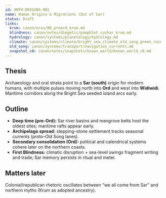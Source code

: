 ```yaml
---
id: ANTH:ORIGINS-001
name: Human Origins & Migrations (Out of Sar)
status: Draft
links:
  krum: canon/eras/00_preord_krum.md
  blindness: canon/notes/diegetic/pamphlet_cuzhar_krum.md
  hydrology: canon/systems/planetology/hydrology.md
  climate: canon/systems/climate/bright_sea_climate_old_song_green_rains.md
  old_song: canon/systems/transport/navigation_currents.md
  snapshot_c0: canon/notes/snapshots/known_world/known_world_c0.md
---
```


## Thesis
Archaeology and oral strata point to a **Sar (south)** origin for modern humans, with multiple pulses moving north into **Ord** and west into **Widiwidi**. Maritime corridors along the Bright Sea seeded island arcs early.

## Outline
- **Deep time (pre-Ord):** Sar river basins and mangrove belts host the oldest sites; maritime rafts appear early.
- **Archipelago spread:** stepping-stone settlement tracks seasonal currents (proto–Old Song lanes).
- **Secondary consolidation (Ord):** political and calendrical systems cohere later on the northern coasts.
- **First Blindness:** climatic disruption + sea-level swings fragment writing and trade; Sar memory persists in ritual and meter.

## Matters later
Colonial/republican rhetoric oscillates between “we all come from Sar” and northern myths (Krum as adopted ancestry).
